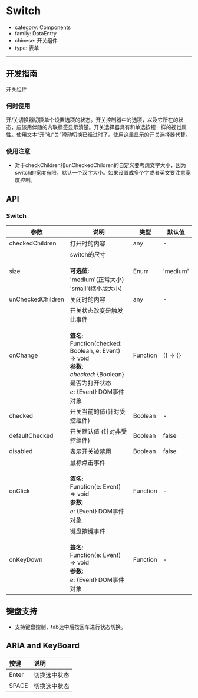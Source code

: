 # Switch

-   category: Components
-   family: DataEntry
-   chinese: 开关组件
-   type: 表单

---

## 开发指南

开关组件

### 何时使用

开/关切换器切换单个设置选项的状态。开关控制器中的选项，以及它所在的状态，应该用伴随的内联标签显示清楚。开关选择器具有和单选按钮一样的视觉属性。使用文本“开”和“关”滑动切换已经过时了。使用这里显示的开关选择器代替。

### 使用注意

-   对于checkChildren和unCheckedChildren的自定义要考虑文字大小，因为switch的宽度有限，默认一个汉字大小。如果设置成多个字或者英文要注意宽度控制。

## API

### Switch

| 参数                | 说明                                                                                                                                             | 类型       | 默认值      |
| ----------------- | ---------------------------------------------------------------------------------------------------------------------------------------------- | -------- | -------- |
| checkedChildren   | 打开时的内容                                                                                                                                         | any      | -        |
| size              | switch的尺寸<br><br>**可选值**:<br>'medium'(正常大小)<br>'small'(缩小版大小)                                                                                  | Enum     | 'medium' |
| unCheckedChildren | 关闭时的内容                                                                                                                                         | any      | -        |
| onChange          | 开关状态改变是触发此事件<br><br>**签名**:<br>Function(checked: Boolean, e: Event) => void<br>**参数**:<br>_checked_: {Boolean} 是否为打开状态<br>_e_: {Event} DOM事件对象 | Function | () => {} |
| checked           | 开关当前的值(针对受控组件)                                                                                                                                 | Boolean  | -        |
| defaultChecked    | 开关默认值 (针对非受控组件)                                                                                                                                | Boolean  | false    |
| disabled          | 表示开关被禁用                                                                                                                                        | Boolean  | false    |
| onClick           | 鼠标点击事件<br><br>**签名**:<br>Function(e: Event) => void<br>**参数**:<br>_e_: {Event} DOM事件对象                                                         | Function | -        |
| onKeyDown         | 键盘按键事件<br><br>**签名**:<br>Function(e: Event) => void<br>**参数**:<br>_e_: {Event} DOM事件对象                                                         | Function | -        |

## 键盘支持

-   支持键盘控制，tab选中后按回车进行状态切换。

## ARIA and KeyBoard

| 按键    | 说明     |
| :---- | :----- |
| Enter | 切换选中状态 |
| SPACE | 切换选中状态 |
